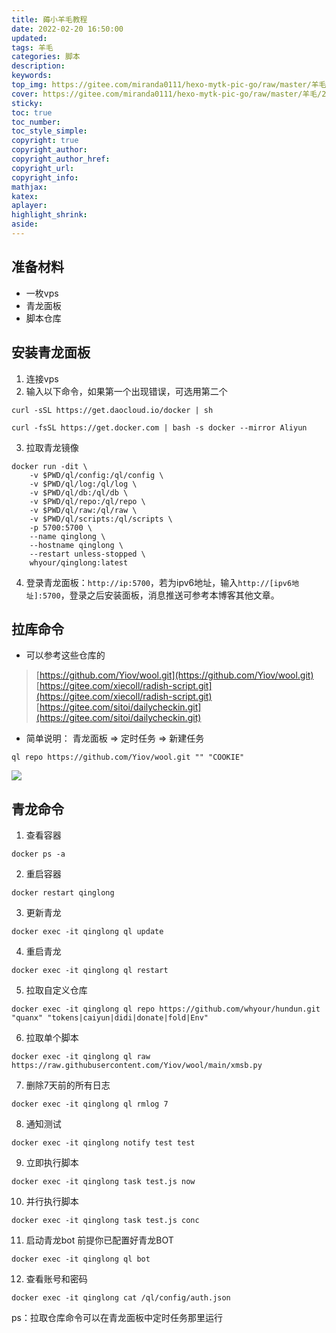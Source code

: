 ```yaml
---
title: 薅小羊毛教程
date: 2022-02-20 16:50:00
updated: 
tags: 羊毛
categories: 脚本
description: 
keywords:
top_img: https://gitee.com/miranda0111/hexo-mytk-pic-go/raw/master/羊毛/202202201549248.png
cover: https://gitee.com/miranda0111/hexo-mytk-pic-go/raw/master/羊毛/202202201558810.png
sticky:
toc: true
toc_number: 
toc_style_simple: 
copyright: true
copyright_author:
copyright_author_href:
copyright_url:
copyright_info:
mathjax:
katex:
aplayer:
highlight_shrink:
aside:
---
```


## 准备材料

 - 一枚vps
 - 青龙面板
 - 脚本仓库

## 安装青龙面板

1. 连接vps 
2. 输入以下命令，如果第一个出现错误，可选用第二个
```
curl -sSL https://get.daocloud.io/docker | sh
```
```
curl -fsSL https://get.docker.com | bash -s docker --mirror Aliyun
```
3. 拉取青龙镜像
```
docker run -dit \
    -v $PWD/ql/config:/ql/config \
    -v $PWD/ql/log:/ql/log \
    -v $PWD/ql/db:/ql/db \
    -v $PWD/ql/repo:/ql/repo \
    -v $PWD/ql/raw:/ql/raw \
    -v $PWD/ql/scripts:/ql/scripts \
    -p 5700:5700 \
    --name qinglong \
    --hostname qinglong \
    --restart unless-stopped \
    whyour/qinglong:latest
```
4. 登录青龙面板：`http://ip:5700`，若为ipv6地址，输入`http://[ipv6地址]:5700`，登录之后安装面板，消息推送可参考本博客其他文章。

## 拉库命令

 - 可以参考这些仓库的
>[https://github.com/Yiov/wool.git](https://github.com/Yiov/wool.git)
>[https://gitee.com/xiecoll/radish-script.git](https://gitee.com/xiecoll/radish-script.git)
>[https://gitee.com/sitoi/dailycheckin.git](https://gitee.com/sitoi/dailycheckin.git)

 - 简单说明： 青龙面板 => 定时任务 => 新建任务
```
ql repo https://github.com/Yiov/wool.git "" "COOKIE"
```
  ![](https://gitee.com/miranda0111/hexo-mytk-pic-go/raw/master/羊毛/202202201527605.png)

## 青龙命令

1. 查看容器
```
docker ps -a
```
2. 重启容器
```
docker restart qinglong
```
3. 更新青龙
```
docker exec -it qinglong ql update
```
4. 重启青龙
```
docker exec -it qinglong ql restart
```
5. 拉取自定义仓库
```
docker exec -it qinglong ql repo https://github.com/whyour/hundun.git "quanx" "tokens|caiyun|didi|donate|fold|Env"
```
6. 拉取单个脚本
```
docker exec -it qinglong ql raw https://raw.githubusercontent.com/Yiov/wool/main/xmsb.py
```
7. 删除7天前的所有日志
```
docker exec -it qinglong ql rmlog 7
```
8. 通知测试
```
docker exec -it qinglong notify test test
```
9.  立即执行脚本
```
docker exec -it qinglong task test.js now
```
10. 并行执行脚本
```
docker exec -it qinglong task test.js conc
```
11. 启动青龙bot 前提你已配置好青龙BOT
```
docker exec -it qinglong ql bot
```
12. 查看账号和密码
```
docker exec -it qinglong cat /ql/config/auth.json
```
ps：拉取仓库命令可以在青龙面板中定时任务那里运行
